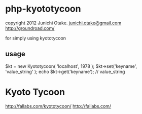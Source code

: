 php-kyototycoon
===============
copyright 2012 Junichi Otake. <junichi.otake@gmail.com>
http://groundroad.com/

for simply using kyototycoon

usage
-----
$kt = new Kyototycoon( 'localhost', 1978 );
$kt->set('keyname', 'value_string' );
echo $kt->get('keyname');
// value_string



Kyoto Tycoon
============
http://fallabs.com/kyototycoon/
http://fallabs.com/
